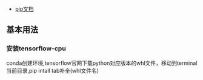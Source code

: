 - [pip文档](https://pip.pypa.io/en/stable/)
## 基本用法
### 安装tensorflow-cpu
conda创建环境,tensorflow官网下载python对应版本的whl文件，移动到terminal当前目录,pip intall tab补全(whl文件名)
